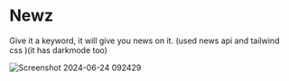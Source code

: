 # Newz
Give it a keyword, it will give you news on it. (used news api and tailwind css )(it has darkmode too)

![Screenshot 2024-06-24 092429](https://github.com/the25thjin/Newz/assets/142211590/40752e32-b8b6-4201-9388-686615f614ad)

